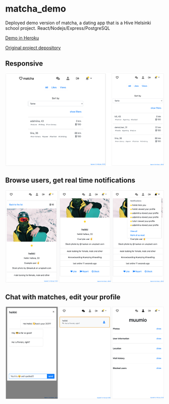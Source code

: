 # matcha_demo
Deployed demo version of matcha, a dating app that is a Hive Helsinki school project.
React/Nodejs/Express/PostgreSQL

[Demo in Heroku](https://matchademo.herokuapp.com)

[Original project depository](https://github.com/lapaset/matcha)

## Responsive
![app is responsive](/imgs/responsive.png)

## Browse users, get real time notifications
![user cards](/imgs/usercard.png)

## Chat with matches, edit your profile
![chat and profile](/imgs/chat_and_profile.png)
